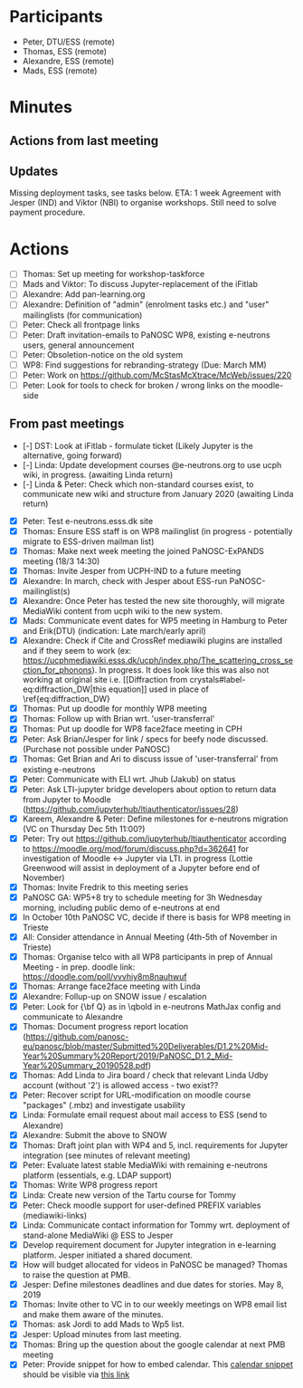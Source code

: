 
# Participants

* Peter, DTU/ESS (remote)
* Thomas, ESS (remote)
* Alexandre, ESS (remote)
* Mads, ESS (remote)

# Minutes

## Actions from last meeting

## Updates
Missing deployment tasks, see tasks below. ETA: 1 week
Agreement with Jesper (IND) and Viktor (NBI) to organise workshops. Still need to solve payment procedure.

# Actions
- [ ] Thomas: Set up meeting for workshop-taskforce
- [ ] Mads and Viktor: To discuss Jupyter-replacement of the iFitlab
- [ ] Alexandre: Add pan-learning.org
- [ ] Alexandre:  Definition of "admin" (enrolment tasks etc.) and "user" mailinglists (for communication)
- [ ] Peter: Check all frontpage links
- [ ] Peter: Draft invitation-emails to PaNOSC WP8, existing e-neutrons users, general announcement
- [ ] Peter: Obsoletion-notice on the old system
- [ ] WP8: Find suggestions for rebranding-strategy (Due: March MM)
- [ ] Peter: Work on https://github.com/McStasMcXtrace/McWeb/issues/220
- [ ] Peter: Look for tools to check for broken / wrong links on the moodle-side

## From past meetings
- [-] DST: Look at iFitlab - formulate ticket (Likely Jupyter is the alternative, going forward)
- [-] Linda: Update development courses @e-neutrons.org to use ucph wiki, in progress. (awaiting Linda return)
- [-] Linda & Peter: Check which non-standard courses exist, to communicate new wiki and structure from January 2020 (awaiting Linda return)
- [X] Peter: Test e-neutrons.esss.dk site
- [X] Thomas: Ensure ESS staff is on WP8 mailinglist (in progress - potentially migrate to ESS-driven mailman list)
- [X] Thomas: Make next week meeting the joined PaNOSC-ExPANDS meeting (18/3 14:30)
- [X] Thomas: Invite Jesper from UCPH-IND to a future meeting
- [X] Alexandre: In march, check with Jesper about ESS-run PaNOSC-mailinglist(s)
- [X] Alexandre: Once Peter has tested the new site thoroughly, will migrate MediaWiki content from ucph wiki to the new system.
- [X] Mads: Communicate event dates for WP5 meeting in Hamburg to Peter and Erik(DTU) (indication: Late march/early april)
- [X] Alexandre: Check if Cite and CrossRef mediawiki plugins are installed and if they seem to work (ex: https://ucphmediawiki.esss.dk/ucph/index.php/The_scattering_cross_section_for_phonons). In progress. It does look like this was also not working at original site i.e. [[Diffraction from crystals#label-eq:diffraction_DW|this equation]] used in place of \ref{eq:diffraction_DW}
- [X] Thomas: Put up doodle for monthly WP8 meeting
- [X] Thomas: Follow up with Brian wrt. 'user-transferral'
- [X] Thomas: Put up doodle for WP8 face2face meeting in CPH
- [X] Peter: Ask Brian/Jesper for link / specs for beefy node discussed. (Purchase not possible under PaNOSC)
- [X] Thomas: Get Brian and Ari to discuss issue of 'user-transferral' from existing e-neutrons
- [X] Peter: Communicate with ELI wrt. Jhub (Jakub) on status
- [X] Peter: Ask LTI-jupyter bridge developers about option to return data from Jupyter to Moodle (https://github.com/jupyterhub/ltiauthenticator/issues/28)
- [X] Kareem, Alexandre & Peter: Define milestones for e-neutrons migration (VC on Thursday Dec 5th 11:00?)
- [X] Peter: Try out https://github.com/jupyterhub/ltiauthenticator according to https://moodle.org/mod/forum/discuss.php?d=362641 for investigation of Moodle <-> Jupyter via LTI. in progress (Lottie Greenwood will assist in deployment of a Jupyter before end of November)
- [X] Thomas: Invite Fredrik to this meeting series
- [X] PaNOSC GA: WP5+8 try to schedule meeting for 3h Wednesday morning, including public demo of e-neutrons at end
- [X] In October 10th PaNOSC VC, decide if there is basis for WP8 meeting in Trieste
- [X] All: Consider attendance in Annual Meeting (4th-5th of November in Trieste)
- [X] Thomas: Organise telco with all WP8 participants in prep of Annual Meeting - in prep. doodle link: https://doodle.com/poll/vvvhiy8m8nauhwuf
- [X] Thomas: Arrange face2face meeting with Linda
- [X] Alexandre: Follup-up on SNOW issue / escalation 
- [X] Peter: Look for {\bf Q} as in \qbold in e-neutrons MathJax config and communicate to Alexandre
- [X] Thomas: Document progress report location (https://github.com/panosc-eu/panosc/blob/master/Submitted%20Deliverables/D1.2%20Mid-Year%20Summary%20Report/2019/PaNOSC_D1.2_Mid-Year%20Summary_20190528.pdf)
- [X] Thomas: Add Linda to Jira board / check that relevant Linda Udby account (without '2') is allowed access - two exist??
- [X] Peter: Recover script for URL-modification on moodle course "packages" (.mbz) and investigate usability
- [X] Linda: Formulate email request about mail access to ESS (send to Alexandre)
- [X] Alexandre: Submit the above to SNOW
- [X] Thomas: Draft joint plan with WP4 and 5, incl. requirements for Jupyter integration (see minutes of relevant meeting)
- [X] Peter: Evaluate latest stable MediaWiki with remaining e-neutrons platform (essentials, e.g. LDAP support)
- [X] Thomas: Write WP8 progress report
- [x] Linda: Create new version of the Tartu course for Tommy
- [x] Peter: Check moodle support for user-defined PREFIX variables (mediawiki-links)
- [x] Linda: Communicate contact information for Tommy wrt. deployment of stand-alone MediaWiki @ ESS to Jesper
- [x] Develop requirement document for Jupyter integration in e-learning platform. Jesper initiated a shared document.
- [x] How will budget allocated for videos in PaNOSC be managed? Thomas to raise the question at PMB.    
- [x] Jesper: Define milestones deadlines and due dates for stories. May 8, 2019
- [x] Thomas: Invite other to VC in to our weekly meetings on WP8 email list and make them aware of the minutes.
- [x] Thomas: ask Jordi to add Mads to Wp5 list.
- [x] Jesper: Upload minutes from last meeting.
- [x] Thomas: Bring up the question about the google calendar at next PMB meeting
- [x] Peter: Provide snippet for how to embed calendar.
        This [calendar snippet](snippets/PaNOSC-Calendar.html) should be visible via [this link](http://htmlpreview.github.io/?https://github.com/panosc-eu/panosc/blob/master/Work%20Packages/WP8%20User%20Training/MeetingMinutes/snippets/PaNOSC-Calendar.html)
